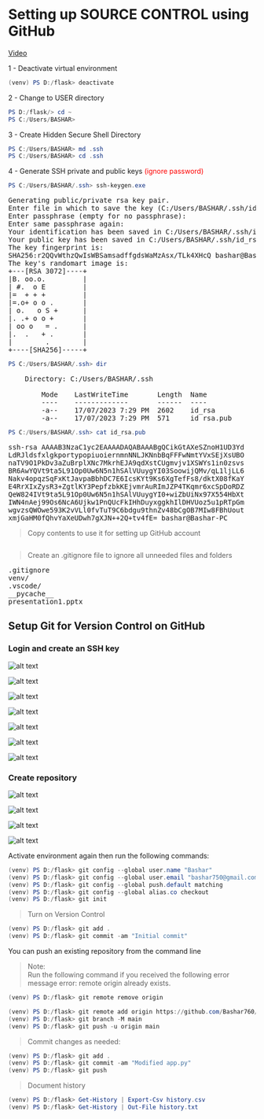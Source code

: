 # Setting up SOURCE CONTROL using GitHub

[Video](https://www.youtube.com/watch?v=3O4ZmH5aolg&list=PLCC34OHNcOtolz2Vd9ZSeSXWc8Bq23yEz&index=3)

1 - Deactivate virtual environment

```powershell
(venv) PS D:/flask> deactivate
```

2 - Change to USER directory

```powershell
PS D:/flask/> cd ~
PS C:/Users/BASHAR>
```

3 - Create Hidden Secure Shell Directory

```powershell
PS C:/Users/BASHAR> md .ssh
PS C:/Users/BASHAR> cd .ssh
```

4 - Generate SSH private and public keys <span style='color:red'>(ignore password)</span>

```powershell
PS C:/Users/BASHAR/.ssh> ssh-keygen.exe
```

<pre>
Generating public/private rsa key pair.
Enter file in which to save the key (C:/Users/BASHAR/.ssh/id_rsa):
Enter passphrase (empty for no passphrase):
Enter same passphrase again:
Your identification has been saved in C:/Users/BASHAR/.ssh/id_rsa.
Your public key has been saved in C:/Users/BASHAR/.ssh/id_rsa.pub.
The key fingerprint is:
SHA256:r2QQvWthzQwIsWBSamsadffgdsWaMzAsx/TLk4XHcQ bashar@Bashar-PC
The key's randomart image is:
+---[RSA 3072]----+
|B. oo.o.         |
| #.  o E         |
|=  + + +         |
|=.o+ o o .       |
| o.   o S +      |
|. .+ o o +       |
| oo o   = .      |
|.  .   + .       |
|        .        |
+----[SHA256]-----+
</pre>

```powershell
PS C:/Users/BASHAR/.ssh> dir
```

<pre>
    Directory: C:/Users/BASHAR/.ssh

        Mode    LastWriteTime       Length  Name
        ----    -------------       ------  ----
        -a--    17/07/2023 7:29 PM  2602    id_rsa
        -a--    17/07/2023 7:29 PM  571     id_rsa.pub
</pre>

```powershell
PS C:/Users/BASHAR/.ssh> cat id_rsa.pub
```

<pre>
ssh-rsa AAAAB3NzaC1yc2EAAAADAQABAAABgQCikGtAXeSZnoH1UD3Yd
LdRJldsfxlgkportypopiuoiernmnNNLJKNnbBqFFFwNmtYVxSEjXsUBO
naTV9O1PkDv3aZuBrplXNc7MkrhEJA9qdXstCUgmvjv1XSWYs1in0zsvs
BR6AwYQVt9ta5L91Op0Uw6N5n1hSAlVUuygYI03SoowijQMv/qL1ljLL6
Nakv4opqzSqFxKtJavpaBbhDC7E6IcsKYt9Ks6XgTefFs8/dktX08fKaY
E4RrXIxZysR3+ZgtlKY3PepfzbkKEjvmrAuRImJZP4TKqmr6xcSpDoRDZ
QeW824IVt9ta5L91Op0Uw6N5n1hSAlVUuygYI0+wiZbUiNx97X554HbXt
IWN4nAej99Os6NcA6Ujkw1PnQUcFkIHhDuyxggkhIlDHVUoz5u1pRTpGm
wgvzsQWOwe593K2vVLl0fvTuT9C6bdgu9thnZv48bCgOB7MIw8FBhUout
xmjGaHM0fQhvYaXeUDwh7gXJN++2Q+tv4fE= bashar@Bashar-PC
</pre>

> Copy contents to use it for setting up GitHub account

```html

```

> Create an .gitignore file to ignore all unneeded files and folders

<pre>
.gitignore
venv/
.vscode/
__pycache__
presentation1.pptx
</pre>

## Setup Git for Version Control on GitHub

### Login and create an SSH key

![alt text](img/Fig-1.png)

![alt text](img/Fig-2.png)

![alt text](img/Fig-3.png)

![alt text](img/Fig-4.png)

![alt text](img/Fig-5.png)

![alt text](img/Fig-6.png)

![alt text](img/Fig-7.png)

### Create repository

![alt text](img/Fig-8.png)

![alt text](img/Fig-9.png)

![alt text](img/Fig-10.png)

![alt text](img/Fig-11.png)

Activate environment again then run the following commands:

```powershell
(venv) PS D:/flask> git config --global user.name "Bashar"
(venv) PS D:/flask> git config --global user.email "bashar750@gmail.com"
(venv) PS D:/flask> git config --global push.default matching
(venv) PS D:/flask> git config --global alias.co checkout
(venv) PS D:/flask> git init
```

> Turn on Version Control

```powershell
(venv) PS D:/flask> git add .
(venv) PS D:/flask> git commit -am "Initial commit"
```

You can push an existing repository from the command line

> Note: <br>Run the following command if you received the following error message
> error: remote origin already exists.

```powershell
(venv) PS D:/flask> git remote remove origin
```

```powershell
(venv) PS D:/flask> git remote add origin https://github.com/Bashar760/flask-demo.git
(venv) PS D:/flask> git branch -M main
(venv) PS D:/flask> git push -u origin main
```

> Commit changes as needed:

```powershell
(venv) PS D:/flask> git add .
(venv) PS D:/flask> git commit -am "Modified app.py"
(venv) PS D:/flask> git push
```

> Document history

```powershell
(venv) PS D:/flask> Get-History | Export-Csv history.csv
(venv) PS D:/flask> Get-History | Out-File history.txt
```
